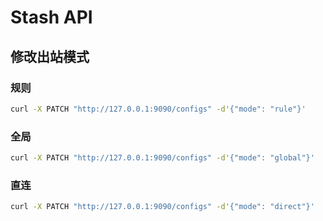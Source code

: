 # Stash API

## 修改出站模式

### 规则

```bash
curl -X PATCH "http://127.0.0.1:9090/configs" -d'{"mode": "rule"}'
```

### 全局

```bash
curl -X PATCH "http://127.0.0.1:9090/configs" -d'{"mode": "global"}'
```

### 直连

```bash
curl -X PATCH "http://127.0.0.1:9090/configs" -d'{"mode": "direct"}'
```
